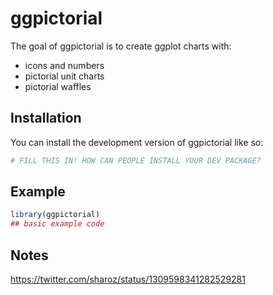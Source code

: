 
# ggpictorial

<!-- badges: start -->
<!-- badges: end -->

The goal of ggpictorial is to create ggplot charts with:

- icons and numbers
- pictorial unit charts
- pictorial waffles



## Installation

You can install the development version of ggpictorial like so:

``` r
# FILL THIS IN! HOW CAN PEOPLE INSTALL YOUR DEV PACKAGE?
```

## Example


``` r
library(ggpictorial)
## basic example code
```




## Notes

https://twitter.com/sharoz/status/1309598341282529281

